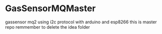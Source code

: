 # GasSensorMQMaster
gassensor mq2 using i2c protocol with arduino and esp8266 this is master repo
remmember to delete the idea folder
